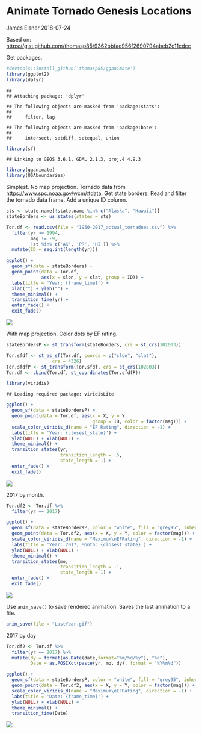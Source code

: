 Animate Tornado Genesis Locations
================
James Elsner
2018-07-24

Based on: <https://gist.github.com/thomasp85/9362bbfae956f2690794abeb2c11cdcc>

Get packages.

``` r
#devtools::install_github('thomasp85/gganimate')
library(ggplot2)
library(dplyr)
```

    ## 
    ## Attaching package: 'dplyr'

    ## The following objects are masked from 'package:stats':
    ## 
    ##     filter, lag

    ## The following objects are masked from 'package:base':
    ## 
    ##     intersect, setdiff, setequal, union

``` r
library(sf)
```

    ## Linking to GEOS 3.6.1, GDAL 2.1.3, proj.4 4.9.3

``` r
library(gganimate)
library(USAboundaries)
```

Simplest. No map projection. Tornado data from <https://www.spc.noaa.gov/wcm/#data>. Get state borders. Read and filter the tornado data frame. Add a unique ID column.

``` r
sts <- state.name[!state.name %in% c("Alaska", "Hawaii")]
stateBorders <- us_states(states = sts)

Tor.df <- read.csv(file = "1950-2017_actual_tornadoes.csv") %>%
  filter(yr >= 1994, 
         mag != -9,
         !st %in% c('AK', 'PR', 'HI')) %>%
  mutate(ID = seq.int(length(yr)))

ggplot() +
  geom_sf(data = stateBorders) +
  geom_point(data = Tor.df, 
             aes(x = slon, y = slat, group = ID)) +
  labs(title = 'Year: {frame_time}') +
  xlab("") + ylab("") +
  theme_minimal() +
  transition_time(yr) +
  enter_fade() +
  exit_fade() 
```

![](SpinCycle_files/figure-markdown_github/unnamed-chunk-2-1.gif)

With map projection. Color dots by EF rating.

``` r
stateBordersP <- st_transform(stateBorders, crs = st_crs(102003))

Tor.sfdf <- st_as_sf(Tor.df, coords = c("slon", "slat"), 
                 crs = 4326)
Tor.sfdfP <- st_transform(Tor.sfdf, crs = st_crs(102003))
Tor.df <- cbind(Tor.df, st_coordinates(Tor.sfdfP))

library(viridis)
```

    ## Loading required package: viridisLite

``` r
ggplot() +
  geom_sf(data = stateBordersP) +
  geom_point(data = Tor.df, aes(x = X, y = Y, 
                                group = ID, color = factor(mag))) +
  scale_color_viridis_d(name = "EF Rating", direction = -1) +
  labs(title = 'Year: {closest_state}') +
  ylab(NULL) + xlab(NULL) +
  theme_minimal() +
  transition_states(yr, 
                    transition_length = .5, 
                    state_length = 1) +
  enter_fade() +
  exit_fade()
```

![](SpinCycle_files/figure-markdown_github/unnamed-chunk-3-1.gif)

2017 by month.

``` r
Tor.df2 <- Tor.df %>%
  filter(yr == 2017)

ggplot() +
  geom_sf(data = stateBordersP, color = "white", fill = "grey95", inherit.aes = FALSE) +
  geom_point(data = Tor.df2, aes(x = X, y = Y, color = factor(mag))) +
  scale_color_viridis_d(name = "Maximum\nEFRating", direction = -1) +
  labs(title = 'Year: 2017, Month: {closest_state}') +
  ylab(NULL) + xlab(NULL) +
  theme_minimal() +
  transition_states(mo, 
                    transition_length = .1, 
                    state_length = 1) +
  enter_fade() +
  exit_fade()
```

![](SpinCycle_files/figure-markdown_github/unnamed-chunk-4-1.gif)

Use `anim_save()` to save rendered animation. Saves the last animation to a file.

``` r
anim_save(file = "LastYear.gif")
```

2017 by day

``` r
Tor.df2 <- Tor.df %>%
  filter(yr == 2017) %>%
  mutate(dy = format(as.Date(date,format="%m/%d/%y"), "%d"),
         Date = as.POSIXct(paste(yr, mo, dy), format = "%Y%m%d"))

ggplot() +
  geom_sf(data = stateBordersP, color = "white", fill = "grey95", inherit.aes = FALSE) +
  geom_point(data = Tor.df2, aes(x = X, y = Y, color = factor(mag))) +
  scale_color_viridis_d(name = "Maximum\nEFRating", direction = -1) +
  labs(title = 'Date: {frame_time}') +
  ylab(NULL) + xlab(NULL) +
  theme_minimal() +
  transition_time(Date) 
```

![](SpinCycle_files/figure-markdown_github/unnamed-chunk-6-1.gif)
